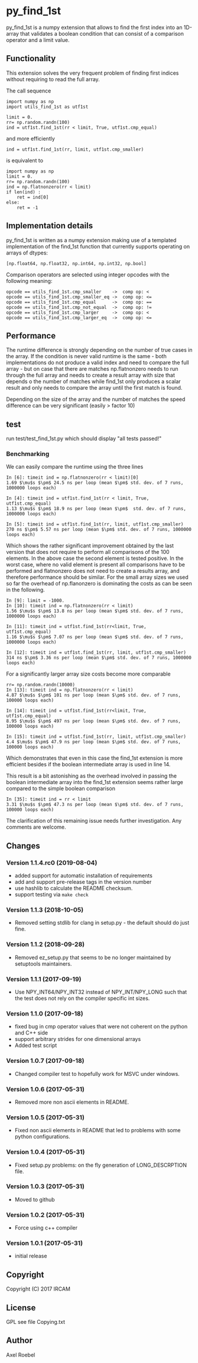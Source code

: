 # py_find_1st #

py_find_1st  is a numpy extension that allows to find the first index into an 1D-array that
validates a boolean condition that can consist of a comparison operator and a limit value.

## Functionality ##

This extension solves the very frequent problem of finding first indices without requiring to read the full array.

The call sequence

    import numpy as np
    import utils_find_1st as utf1st
    
    limit = 0.
    rr= np.random.randn(100)
    ind = utf1st.find_1st(rr < limit, True, utf1st.cmp_equal)

and more efficiently

    ind = utf1st.find_1st(rr, limit, utf1st.cmp_smaller)

is equivalent to

    import numpy as np
    limit = 0.
    rr= np.random.randn(100)
    ind = np.flatnonzero(rr < limit)
    if len(ind) :
        ret = ind[0]
    else:
        ret = -1

## Implementation details ##

py_find_1st is written as a numpy extension making use of a templated
implementation of the find_1st function that currently supports
operating on arrays of dtypes:

    [np.float64, np.float32, np.int64, np.int32, np.bool]

Comparison operators are selected using integer opcodes with the
following meaning:

    opcode == utils_find_1st.cmp_smaller    ->  comp op: <
    opcode == utils_find_1st.cmp_smaller_eq ->  comp op: <=
    opcode == utils_find_1st.cmp_equal      ->  comp op: ==
    opcode == utils_find_1st.cmp_not_equal  ->  comp op: !=
    opcode == utils_find_1st.cmp_larger     ->  comp op: <
    opcode == utils_find_1st.cmp_larger_eq  ->  comp op: <=


## Performance ##

The runtime difference is strongly depending on the number of true cases in the array. 
If the condition is never valid runtime is the same - both implementations do not produce a valid index
and need to compare the full array - but on case that there are matches np.flatnonzero needs to
run through the full array and needs to create a result array with size that depends o the number of matches
while find_1st only produces a scalar result and only needs to compare the array until the first match is found.

Depending on the size of the   array and the number of matches the speed difference can be very significant
(easily > factor 10)


## test ##

run test/test_find_1st.py which should display "all tests passed!"

### Benchmarking ###

We can easily compare the runtime using the three lines

    In [6]: timeit ind = np.flatnonzero(rr < limit)[0]
    1.69 $\mu$s $\pm$ 24.5 ns per loop (mean $\pm$ std. dev. of 7 runs, 1000000 loops each)
    
    In [4]: timeit ind = utf1st.find_1st(rr < limit, True, utf1st.cmp_equal)
    1.13 $\mu$s $\pm$ 18.9 ns per loop (mean $\pm$  std. dev. of 7 runs, 1000000 loops each)
    
    In [5]: timeit ind = utf1st.find_1st(rr, limit, utf1st.cmp_smaller)
    270 ns $\pm$ 5.57 ns per loop (mean $\pm$ std. dev. of 7 runs, 1000000 loops each)

Which shows the rather significant improvement obtained by the last
version that does not require to perform all comparisons of the 100
elements. In the above case the second element is tested positive.
In the worst case, where no valid element is present all comparisons
have to be performed and flatnonzero does not need to create a results
array, and therefore performance should be similar. For the small array sizes we used so far
the overhead of np.flanonzero is dominating the costs as can be seen in the following.

    In [9]: limit = -1000.
    In [10]: timeit ind = np.flatnonzero(rr < limit)
    1.56 $\mu$s $\pm$ 13.8 ns per loop (mean $\pm$ std. dev. of 7 runs, 1000000 loops each)
    
    In [11]: timeit ind = utf1st.find_1st(rr<limit, True, utf1st.cmp_equal)
    1.16 $\mu$s $\pm$ 7.07 ns per loop (mean $\pm$ std. dev. of 7 runs, 1000000 loops each)
    
    In [12]: timeit ind = utf1st.find_1st(rr, limit, utf1st.cmp_smaller)
    314 ns $\pm$ 3.36 ns per loop (mean $\pm$ std. dev. of 7 runs, 1000000 loops each)

For a significantly larger array size costs become more comparable

    rr= np.random.randn(10000)
    In [13]: timeit ind = np.flatnonzero(rr < limit)
    4.87 $\mu$s $\pm$ 101 ns per loop (mean $\pm$ std. dev. of 7 runs, 100000 loops each)
    
    In [14]: timeit ind = utf1st.find_1st(rr<limit, True, utf1st.cmp_equal)
    8.95 $\mu$s $\pm$ 497 ns per loop (mean $\pm$ std. dev. of 7 runs, 100000 loops each)
    
    In [15]: timeit ind = utf1st.find_1st(rr, limit, utf1st.cmp_smaller)
    4.4 $\mu$s $\pm$ 47.9 ns per loop (mean $\pm$ std. dev. of 7 runs, 100000 loops each)

Which demonstrates that even in this case the find_1st extension is more efficient
besides if the boolean intermediate array is used in line 14.

This result is a bit astonishing as the overhead involved in passing the boolean intermediate array
into the find_1st extension seems rather large compared to the simple boolean comparison  

    In [35]: timeit ind = rr < limit
    3.31 $\mu$s $\pm$ 47.3 ns per loop (mean $\pm$ std. dev. of 7 runs, 100000 loops each)
   
The clarification of this remaining issue needs further investigation. Any comments are welcome.

## Changes ##

### Version 1.1.4.rc0 (2019-08-04) ###

  * added support for automatic installation of requirements
  * add and support pre-release tags in the version number
  * use hashlib to calculate the README checksum.
  * support testing via `make check`

### Version 1.1.3 (2018-10-05) ###

  * Removed setting stdlib for clang in setup.py - the default should do just fine.
 
### Version 1.1.2 (2018-09-28) ###

  * Removed ez_setup.py that seems to be no longer maintained by setuptools maintainers.
    
### Version 1.1.1 (2017-09-19) ###

  * Use NPY_INT64/NPY_INT32 instead of NPY_INT/NPY_LONG
    such that the test does not rely on the compiler specific int sizes.

### Version 1.1.0 (2017-09-18) ###

  * fixed bug in cmp operator values that were not coherent on the python and C++ side
  * support arbitrary strides for one dimensional arrays
  * Added test script

### Version 1.0.7 (2017-09-18) ###

  * Changed compiler test to hopefully work for MSVC under windows.

### Version 1.0.6 (2017-05-31) ###

  * Removed more non ascii elements in README.

### Version 1.0.5 (2017-05-31) ###

  * Fixed non ascii elements in README that led to problems with some
    python configurations.

### Version 1.0.4 (2017-05-31) ###

  * Fixed setup.py problems:
  on the fly generation of LONG_DESCRPTION file.

### Version 1.0.3 (2017-05-31) ###

 * Moved to github

### Version 1.0.2 (2017-05-31) ###

 * Force using c++ compiler

### Version 1.0.1 (2017-05-31) ###

 * initial release
 
## Copyright ##

Copyright (C) 2017 IRCAM

## License ##

GPL see file Copying.txt

## Author ##

Axel Roebel

